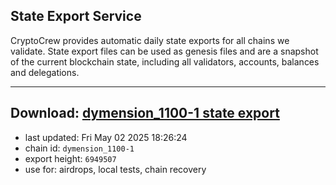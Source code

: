## State Export Service
CryptoCrew provides automatic daily state exports for all chains we validate. State export files can be used as genesis files and are a snapshot of the current blockchain state, including all validators, accounts, balances and delegations.

---
**Download: [dymension_1100-1 state export](https://dl-eu2.ccvalidators.com/SERVICE/dymension/dymension_1100-1_export_6949507.json)**
---

- last updated: Fri May 02 2025 18:26:24
- chain id: `dymension_1100-1`
- export height: `6949507`
- use for: airdrops, local tests, chain recovery
